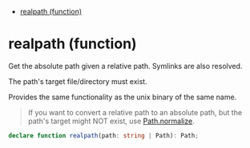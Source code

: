 - [realpath (function)](#realpath-function)

# realpath (function)

Get the absolute path given a relative path. Symlinks are also resolved.

The path's target file/directory must exist.

Provides the same functionality as the unix binary of the same name.

> If you want to convert a relative path to an absolute path, but the path's
> target might NOT exist, use [Path.normalize](/meta/generated-docs/path.md#pathnormalize-static-method).

```ts
declare function realpath(path: string | Path): Path;
```
